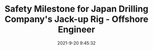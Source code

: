 ---
"title": "Safety Milestone for Japan Drilling Company's Jack-up Rig - Offshore Engineer"
"date": "2021-9-20 9:45:32"
"feed_name": "GOOGLENEWSDRILLING"
"feed_website": "https://news.google.com/search?q=drilling%2Bincident&hl=en-US&gl=US&ceid=US:en"
"feed_rss": "https://news.google.com/rss/search?q=drilling%2Bincident&hl=en-US&gl=US&ceid=US:en"
"link": "https://www.oedigital.com/news/490739-safety-milestone-for-japan-drilling-company-s-jack-up-rig"
"source": "{'href': 'https://www.oedigital.com', 'title': 'Offshore Engineer'}"
"file": "_posts/2021-1-1-e9e56c9a03ebb675565d8265fb4204f126a7774d.md"
"accident": "0"
"drilling": "0"
"dead": "0"
"injured": "0"
"arrested": "0"
"where": "unknown site"
"place": "unknown place"
---